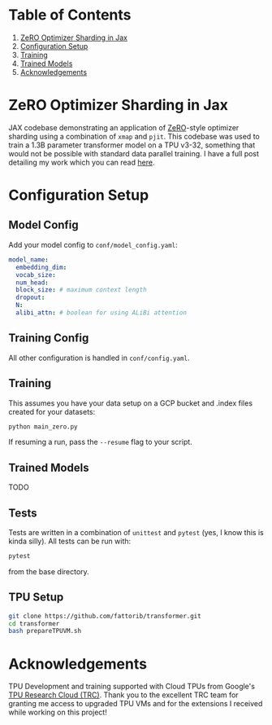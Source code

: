 # Table of Contents

1. [ZeRO Optimizer Sharding in Jax](#zero-optimizer-sharding-in-jax)
2. [Configuration Setup](#configuration-setup)
3. [Training](#training)
4. [Trained Models](#trained-models)
5. [Acknowledgements](#acknowledgements)

# ZeRO Optimizer Sharding in Jax

JAX codebase demonstrating an application of [ZeRO](https://arxiv.org/abs/1910.02054)-style optimizer sharding using a combination of ```xmap``` and ```pjit```. This codebase was used to train a 1.3B parameter transformer model on a TPU v3-32, something that would not be possible with standard data parallel training. I have a full post detailing my work which you can read [here](TODO).

# Configuration Setup

## Model Config

Add your model config to ```conf/model_config.yaml```:

```yaml
model_name:
  embedding_dim: 
  vocab_size: 
  num_head: 
  block_size: # maximum context length 
  dropout: 
  N: 
  alibi_attn: # boolean for using ALiBi attention 
```

## Training Config

All other configuration is handled in ```conf/config.yaml```.

## Training

This assumes you have your data setup on a GCP bucket and .index files created for your datasets:

```bash
python main_zero.py
```

If resuming a run, pass the ```--resume``` flag to your script.

## Trained Models

TODO

## Tests

Tests are written in a combination of ```unittest``` and ```pytest``` (yes, I know this is kinda silly). All tests can be run with:
```bash
pytest
```
from the base directory.

## TPU Setup

```bash
git clone https://github.com/fattorib/transformer.git
cd transformer 
bash prepareTPUVM.sh
```

# Acknowledgements

TPU Development and training supported with Cloud TPUs from Google's [TPU Research Cloud (TRC)](https://sites.research.google/trc/about/). Thank you to the excellent TRC team for granting me access to upgraded TPU VMs and for the extensions I received while working on this project! 
